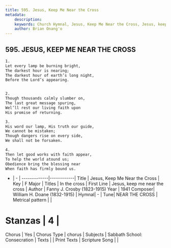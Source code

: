 ```yaml
---
title: 595. Jesus, Keep Me Near the Cross
metadata:
    description: 
    keywords: Church Hymnal, Jesus, Keep Me Near the Cross, Jesus, keep me near the cross, In the cross
    author: Brian Onang'o
---
```



## 595. JESUS, KEEP ME NEAR THE CROSS

```txt
1.
Let every lamp be burning bright,
The darkest hour is nearing;
The darkest hour of earth’s long night,
Before the Lord’s appearing.


2.
Though thousands calmly slumber on,
The last great message spuring,
Wel’ll rest our living faith upon
His promise of returning.

3.
His word our lamp, His truth our guide,
We cannot be mistaken;
Though dangers rise on every side,
We shall not be forsaken.

4.
Then let good works with faith appear,
To help the world atound us;
Obedience bring the blessing near
When faith has firmly bound us.
```

- |   -  |
-------------|------------|
Title | Jesus, Keep Me Near the Cross |
Key | F Major |
Titles | In the cross |
First Line | Jesus, keep me near the cross |
Author | Fanny J. Crosby (1823-1915)
Year | 1941
Composer| William H. Doane (1832-1915) |
Hymnal|  - |
Tune| NEAR THE CROSS |
Metrical pattern | |
# Stanzas | 4 |
Chorus | Yes |
Chorus Type | chorus |
Subjects | Sabbath School: Consecration |
Texts |  |
Print Texts | 
Scripture Song |  |
  
